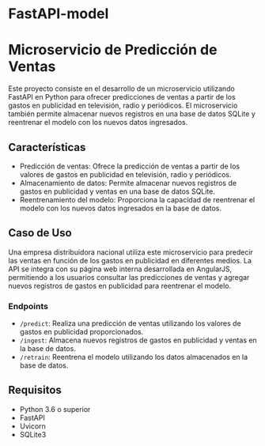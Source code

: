 # FastAPI-model

# Microservicio de Predicción de Ventas

Este proyecto consiste en el desarrollo de un microservicio utilizando FastAPI en Python para ofrecer predicciones de ventas a partir de los gastos en publicidad en televisión, radio y periódicos. El microservicio también permite almacenar nuevos registros en una base de datos SQLite y reentrenar el modelo con los nuevos datos ingresados.

## Características

- Predicción de ventas: Ofrece la predicción de ventas a partir de los valores de gastos en publicidad en televisión, radio y periódicos.
- Almacenamiento de datos: Permite almacenar nuevos registros de gastos en publicidad y ventas en una base de datos SQLite.
- Reentrenamiento del modelo: Proporciona la capacidad de reentrenar el modelo con los nuevos datos ingresados en la base de datos.

## Caso de Uso

Una empresa distribuidora nacional utiliza este microservicio para predecir las ventas en función de los gastos en publicidad en diferentes medios. La API se integra con su página web interna desarrollada en AngularJS, permitiendo a los usuarios consultar las predicciones de ventas y agregar nuevos registros de gastos en publicidad para reentrenar el modelo.


### Endpoints

- `/predict`: Realiza una predicción de ventas utilizando los valores de gastos en publicidad proporcionados.
- `/ingest`: Almacena nuevos registros de gastos en publicidad y ventas en la base de datos.
- `/retrain`: Reentrena el modelo utilizando los datos almacenados en la base de datos.

## Requisitos

- Python 3.6 o superior
- FastAPI
- Uvicorn
- SQLite3
